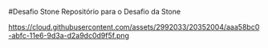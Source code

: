 #Desafio Stone
Repositório para o Desafio da Stone

https://cloud.githubusercontent.com/assets/2992033/20352004/aaa58bc0-abfc-11e6-9d3a-d2a9dc0d9f5f.png

